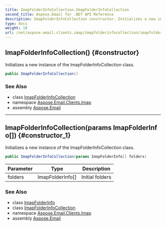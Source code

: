 ```yaml
---
title: ImapFolderInfoCollection.ImapFolderInfoCollection
second_title: Aspose.Email for .NET API Reference
description: ImapFolderInfoCollection constructor. Initializes a new instance of the ImapFolderInfoCollection class
type: docs
weight: 10
url: /net/aspose.email.clients.imap/imapfolderinfocollection/imapfolderinfocollection/
---
```

## ImapFolderInfoCollection() {#constructor}

Initializes a new instance of the ImapFolderInfoCollection class.

```csharp
public ImapFolderInfoCollection()
```

### See Also

* class [ImapFolderInfoCollection](../)
* namespace [Aspose.Email.Clients.Imap](../../imapfolderinfocollection/)
* assembly [Aspose.Email](../../../)

---

## ImapFolderInfoCollection(params ImapFolderInfo[]) {#constructor_1}

Initializes a new instance of the ImapFolderInfoCollection class.

```csharp
public ImapFolderInfoCollection(params ImapFolderInfo[] folders)
```

| Parameter | Type | Description |
| --- | --- | --- |
| folders | ImapFolderInfo[] | Initial folders |

### See Also

* class [ImapFolderInfo](../../imapfolderinfo/)
* class [ImapFolderInfoCollection](../)
* namespace [Aspose.Email.Clients.Imap](../../imapfolderinfocollection/)
* assembly [Aspose.Email](../../../)


